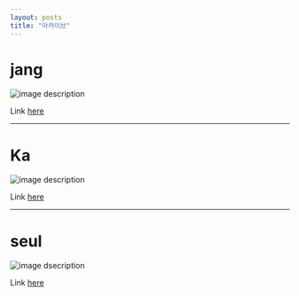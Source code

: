 ```yaml
---
layout: posts
title: "아카이브"
---
```


# jang
![image description](https://encrypted-tbn0.gstatic.com/images?q=tbn:ANd9GcRtvBvuLlFyjE8cVFB0I-FxTLgo-4dB38OSaw&usqp=CAU)

Link [here](https://www.youtube.com/watch?v=FDzu9ZM3wSg)
___
# Ka
![image description](https://github.com/tjrgusjjang/tjrgusjjang.github.io/assets/141989623/7bd9511a-954a-47b3-8630-85b3cb9dc33a)

Link [here](https://youtu.be/tXywe4zsYog?si=uFeCM_MlWy4uf0Ni)

___
# seul
![image dsecription](https://github.com/tjrgusjjang/tjrgusjjang.github.io/assets/141989623/34c88661-9e8a-43dc-9acc-9d8b6d53bff8)

Link [here](https://youtu.be/ahwQogBozco?si=FTUZvRG-veDqBiLk)
